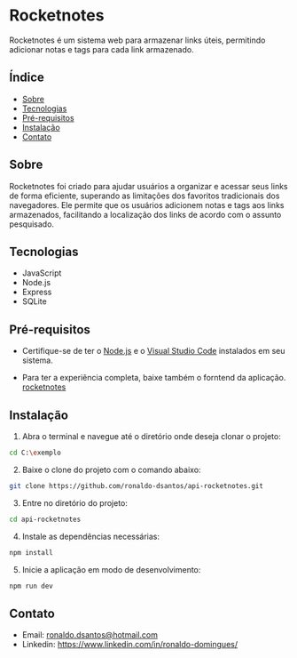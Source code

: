 # Rocketnotes

Rocketnotes é um sistema web para armazenar links úteis, permitindo adicionar notas e tags para cada link armazenado.

## Índice

- [Sobre](#sobre)
- [Tecnologias](#Tecnologias)
- [Pré-requisitos](#Pré-requisitos)
- [Instalação](#instalação)
- [Contato](#contato)

## Sobre

Rocketnotes foi criado para ajudar usuários a organizar e acessar seus links de forma eficiente, superando as limitações dos favoritos tradicionais dos navegadores. Ele permite que os usuários adicionem notas e tags aos links armazenados, facilitando a localização dos links de acordo com o assunto pesquisado.

## Tecnologias

- JavaScript
- Node.js
- Express
- SQLite

## Pré-requisitos

- Certifique-se de ter o [Node.js](https://nodejs.org/) e o [Visual Studio Code](https://code.visualstudio.com/download/) instalados em seu sistema.

- Para ter a experiência completa, baixe também o forntend da aplicação. [rocketnotes](https://github.com/ronaldo-dsantos/rocketnotes/) 

## Instalação

1. Abra o terminal e navegue até o diretório onde deseja clonar o projeto:
```bash 
cd C:\exemplo
```
2. Baixe o clone do projeto com o comando abaixo:
```bash
git clone https://github.com/ronaldo-dsantos/api-rocketnotes.git
```
3. Entre no diretório do projeto:
```bash
cd api-rocketnotes
```
4. Instale as dependências necessárias:
```bash
npm install
```
5. Inicie a aplicação em modo de desenvolvimento:
```bash
npm run dev
```

## Contato

- Email: ronaldo.dsantos@hotmail.com
- Linkedin: https://www.linkedin.com/in/ronaldo-domingues/




